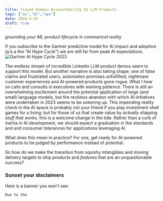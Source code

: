 ```yaml
---
title: Closed Domain Accountability In LLM Products
tags: ["ai","ml","ops"]
date: 2024-4-26
draft: true
---
```

_grounding your ML product lifecycle in commerical reality_

If you subscribe to the Gartner predictive model for AI impact and adoption (a.k.a the "AI Hype Cycle") we are still far from peak AI expectations.
![Gartner AI Hype Cycle 2023](https://emt.gartnerweb.com/ngw/globalassets/en/newsroom/images/graphs/swe-hc-image.png)

The endless stream of incredible Linkedin LLM product demos seem to support this model. But another narrative is also taking shape; one of false claims and frustrated users, automation promises unfulfilled, nightmare customer experiences and AI-powered products gone rogue. What I hear on calls and consults is executives with waining patience. There is still an overwhelming excitement around the potential application of large (and small) language models, but the reckless abandon with which AI initiatives were undertaken in 2023 seems to be sobering up. This impending reality check in the AI space is probably not your friend if you play investment shell games for a living; but for those of us that create value by _actually shipping stuff that works_, this is a welcome change in the tide. Rather than a curb of inertia in AI development, we should expect a graduation in the standards and and consumer tolerances for applications leveraging AI.

What does this mean in practice? For one, get ready for AI-powered products to be judged by performance instead of potential.  

So how do we make the transition from squishy intangibles and moving delivery targets to ship _products_ and _features_ that are an unquestionable success?

### Sunset your disclaimers
Here is a banner you won't see:
```
Due to the 
```
<!--stackedit_data:
eyJoaXN0b3J5IjpbNjY2NTMyNTE0LDgzNzA3NzIzMCwxMzc3OD
Q5NTM0LDE3OTMzNDIxNzQsODEzNDg1ODIyLC02MTgyMzc3Njcs
MTc5NjczNzY5NiwtMTkwOTk0MDc0NiwxNTgyOTY2NDQzLDQ1Mj
QzNTQyNiwtMTUyMzg5OTE1Nyw4NTk2ODcyNTMsLTExOTcyMDIz
OThdfQ==
-->